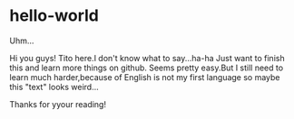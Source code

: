 # hello-world
Uhm...

Hi you guys!
Tito here.I don't know what to say...ha-ha
Just want to finish this and learn more things on github.
Seems pretty easy.But I still need to learn much harder,because of English is not my first language so maybe this "text" looks weird...

Thanks for yyour reading!
